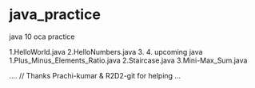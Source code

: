 # java_practice



java  10 oca
 practice 



1.HelloWorld.java
2.HelloNumbers.java
3.
4.
   upcoming java
   1.Plus_Minus_Elements_Ratio.java
   2.Staircase.java
   3.Mini-Max_Sum.java




....
// Thanks Prachi-kumar & R2D2-git for helping ... 
